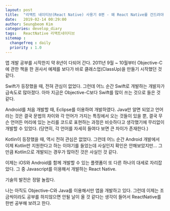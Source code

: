 ```yaml
---
layout: post
title:  "리액트 네이티브(React Native) 사용기 0편 - 왜 React Native를 건드려야 했을까?"
date:   2019-02-14 00:29:00
author: Seungbeom Kim
categories: develop_diary
tags:	ReactNative 리액트네이티브
sitemap :
  changefreq : daily
  priority : 1.0
---
```


앱 개발 공부를 시작한지 약 8년이 다되어 간다. 2011년 9월 ~ 10월부터 Objective-C에 관한 책을 한 권사서 예제를 보다가 바로 클래스업(ClassUp)을 만들기 시작했던 것 같다.

Swift가 등장했을 때, 전혀 관심이 없었다. 그런데 어느 순간 Swift로 개발하는 개발자가 급속도로 많아졌다. 아마 지금은 Objective-C보다 Swift를 많이 쓰는 것으로 들은 것 같다.

Android를 처음 개발할 때, Eclipse를 이용하여 개발하였다. Java만 알면 되었고 언어라는 것은 결국 문법의 차이와 각 언어가 가지는 특징에서 오는 것들이 있을 뿐, 결국 무슨 언어든 머리에 있는 논리를 코드로 표현하는 과정은 비슷하다고 생각했기에 무리없이 개발할 수 있었다. (당연히, 각 언어를 자세히 들여다 보면 큰 차이가 존재한다.)

Kotlin이 등장했을 때, 역시 전혀 관심은 없었다. 그런데 어느 순간 Android 개발에서 이제 Kotlin만 지원한다고 하는 이야기를 들었는데 사실인지 확인은 안해보았지만... 그 만큼 Kotlin으로 개발되는 경우가 많아진 것은 사실인 것 같다.

이제는 iOS와 Android를 함께 개발할 수 있는 플랫폼이 또 다른 하나의 대세로 자리잡았다. 그 중 Javascript를 이용해서 개발하는 React Native.

기술의 발전은 정말 놀랍다.

나는 아직도 Objective-C와 Java를 이용해서만 앱을 개발하고 있다. 그런데 이제는 조금씩이라도 공부를 하지않으면 안될 날이 올 것 같다는 생각이 들어서 ReactNative를 한번 공부해 보려고 한다.
